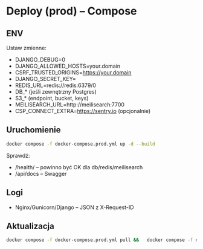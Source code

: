 # Deploy (prod) – Compose

## ENV
Ustaw zmienne:
- DJANGO_DEBUG=0
- DJANGO_ALLOWED_HOSTS=your.domain
- CSRF_TRUSTED_ORIGINS=https://your.domain
- DJANGO_SECRET_KEY=<secret>
- REDIS_URL=redis://redis:6379/0
- DB_* (jeśli zewnętrzny Postgres)
- S3_* (endpoint, bucket, keys)
- MEILISEARCH_URL=http://meilisearch:7700
- CSP_CONNECT_EXTRA=https://sentry.io (opcjonalnie)

## Uruchomienie
```bash
docker compose -f docker-compose.prod.yml up -d --build
```
Sprawdź:
- /health/ – powinno być OK dla db/redis/meilisearch
- /api/docs – Swagger

## Logi
- Nginx/Gunicorn/Django – JSON z X-Request-ID

## Aktualizacja
```bash
docker compose -f docker-compose.prod.yml pull &&   docker compose -f docker-compose.prod.yml up -d &&   docker image prune -f
```
